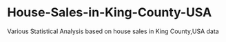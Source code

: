 # House-Sales-in-King-County-USA
Various Statistical Analysis based on  house sales in King County,USA data
